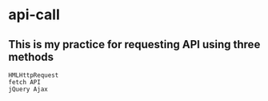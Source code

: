 # api-call

## This is my practice for requesting API using three methods

```
HMLHttpRequest
fetch API
jQuery Ajax
```

